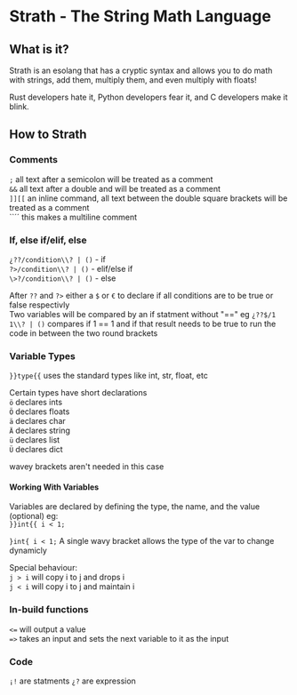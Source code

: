 # Strath - The String Math Language
## What is it?
Strath is an esolang that has a cryptic syntax and allows you to do math with strings, add them, multiply them, and even multiply with floats!

Rust developers hate it, Python developers fear it, and C developers make it blink.

## How to Strath
### Comments
`;` all text after a semicolon will be treated as a comment  
`&&` all text after a double and will be treated as a comment  
`]][[` an inline command, all text between the double square brackets will be treated as a comment  
\`\`´´ this makes a multiline comment

### If, else if/elif, else
`¿??/condition\\? | ()` - if  
`?>/condition\\? | ()` - elif/else if  
`\>?/condition\\? | ()` - else  

After `??` and `?>` either a `$` or `€` to declare if all conditions are to be true or false respectivly  
Two variables will be compared by an if statment without "==" eg `¿??$/1 1\\? | ()` compares if 1 == 1 and if that result needs to be true to run the code in between the two round brackets

### Variable Types
`}}type{{` uses the standard types like int, str, float, etc

Certain types have short declarations  
`ö` declares ints  
`Ö` declares floats  
`ä` declares char  
`Ä` declares string  
`ü` declares list  
`Ü` declares dict  

wavey brackets aren't needed in this case

#### Working With Variables
Variables are declared by defining the type, the name, and the value (optional) eg:  
`}}int{{ i < 1;`

`}int{ i < 1;` A single wavy bracket allows the type of the var to change dynamicly

Special behaviour:  
`j > i` will copy i to j and drops i  
`j < i` will copy i to j and maintain i

### In-build functions
`<=` will output a value  
`=>` takes an input and sets the next variable to it as the input

### Code
`¡!` are statments
`¿?` are expression
